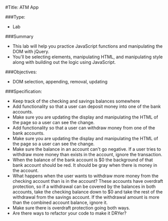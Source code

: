 #Title: ATM App

###Type:
- Lab

###Summary
- This lab will help you practice JavaScript functions and manipulating the DOM with jQuery.
- You'll be selecting elements, manipulating HTML, and manipulating style along with building out the logic using JavaScript.

###Objectives:
- DOM selection, appending, removal, updating

###Specification:

* Keep track of the checking and savings balances somewhere
* Add functionality so that a user can deposit money into one of the bank accounts.
* Make sure you are updating the display and manipulating the HTML of the page
so a user can see the change.
* Add functionality so that a user can withdraw money from one of the bank accounts.
* Make sure you are updating the display and manipulating the HTML of the page
so a user can see the change.
* Make sure the balance in an account can't go negative. If a user tries to
withdraw more money than exists in the account, ignore the transaction.
* When the balance of the bank account is $0 the background of that bank account
should be red. It should be gray when there is money in the account.
* What happens when the user wants to withdraw more money from the checking
account than is in the account? These accounts have overdraft protection, so if
a withdrawal can be covered by the balances in both accounts, take the checking
balance down to $0 and take the rest of the withdrawal from the savings account.
If the withdrawal amount is more than the combined account balance, ignore it.
* Make sure there is overdraft protection going both ways.
* Are there ways to refactor your code to make it DRYer?
